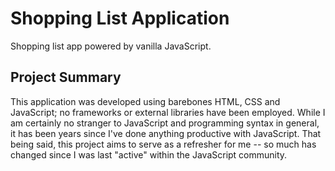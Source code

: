# Shopping List Application
Shopping list app powered by vanilla JavaScript.

## Project Summary
This application was developed using barebones HTML, CSS and JavaScript; no frameworks or external 
libraries have been employed. While I am certainly no stranger to JavaScript and programming syntax in 
general, it has been years since I've done anything productive with JavaScript. That being said, this 
project aims to serve as a refresher for me -- so much has changed since I was last "active" within 
the JavaScript community. 